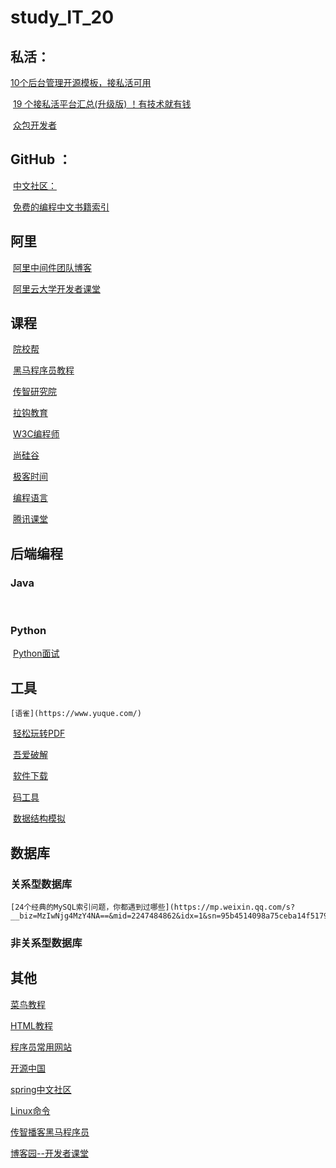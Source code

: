 # study_IT_20

## 私活：

[	10个后台管理开源模板，接私活可用](<https://mp.weixin.qq.com/s?__biz=MzIxMjU5NjEwMA==&mid=2247485775&idx=2&sn=cb18cd394438de83e468e857b86e2a63&chksm=9742eda4a03564b2808fef9f58e46e8e993e135cc3ebdc89b0fe9ce970a99556927f3a0ef9e4&scene=21#wechat_redirect>)

​	[19 个接私活平台汇总(升级版) ！有技术就有钱](<https://mp.weixin.qq.com/s?__biz=MzI3MDQyMjI2NQ==&mid=2247499365&idx=1&sn=586a0dde580ea3796c9127726474de90&chksm=ead3e7f3dda46ee5bc9e742dc7d7c596a98302607bc7fac1d202f184909eb37c7a1a5c1a1a54&scene=126&sessionid=1594787904&key=35cfc3e62c8b75b2960d11e7b4c3d3292aeb4b5f80ecb29b056033874a1fd62c0c168b40924401600a3c640a1706580020a6eee9fea9d3b650e113de57620ea30f523431fe19fd5fd938eef35c5fef89&ascene=1&uin=OTAzMDMxNTA0&devicetype=Windows+10+x64&version=62090529&lang=zh_CN&exportkey=AfP9hkteslIhLeSI5zyn8Jo%3D&pass_ticket=Fk5M8ePeIqUwMbiU0vB8kuA7uGmrQcFfb%2F8ww2EUVcWeD2nQCph9iFG7UM%2FX2qPl>)

​        [众包开发者](https://zb.oschina.net/services/excellent-dev.html)

## GitHub ：

​	[中文社区：](https://www.githubs.cn/)

​        [免费的编程中文书籍索引](https://github.com/justjavac/free-programming-books-zh_CN)

## 阿里

​        [阿里中间件团队博客](http://jm.taobao.org/)

​      [阿里云大学开发者课堂](https://edu.aliyun.com/developer?spm=5176.227096.1211930.12.c52c2604N9Zpc1) 

## 课程

​	[院校帮](http://www.ityxb.com/)

​	[黑马程序员教程](https://book.itheima.net/)

​	[传智研究院](http://czri.itcast.cn/)

​	[拉钩教育](https://edu.lagou.com/)

​	[W3C编程师](https://www.w3cschool.cn/)

​	[尚硅谷](http://www.atguigu.com/)

​	[极客时间](https://time.geekbang.org/?utm_source=pinpaizhuanqu&utm_medium=geektime&utm_campaign=guanwang&utm_term=guanwang&utm_content=0511)

​	[编程语言](https://study.163.com/category/480000003131009)

​	[腾讯课堂](https://ke.qq.com/?low_login_enable=1&low_login_hour=720)

## 后端编程

###    Java

​	

###    Python

​     	[Python面试](https://github.com/taizilongxu/interview_python)

## 工具

 	[语雀](https://www.yuque.com/)

​	[轻松玩转PDF](https://smallpdf.com/cn)

​	[吾爱破解](https://www.52pojie.cn/)

​	[软件下载](http://www.zhanshaoyi.com/rjxz.html)

​	[码工具](https://www.matools.com/)

​	[数据结构模拟](https://www.cs.usfca.edu/~galles/visualization/Algorithms.html)

## 数据库 

###    关系型数据库

   	[24个经典的MySQL索引问题，你都遇到过哪些](https://mp.weixin.qq.com/s?__biz=MzIwNjg4MzY4NA==&mid=2247484862&idx=1&sn=95b4514098a75ceba14f51797d0dc697&chksm=971b9bb5a06c12a3f101857a3160e42979bcd25661100626247097f3c33f607d9826528a2a18&scene=126&sessionid=1589810769&key=7696a76dfdc98da9150e9587d7800c51c20017208971fbb93612db4824a1881c3f4093c3f0417906bec8b1780b4f91f6ac1e860076eb1633b21345fb10d5a3ea1b94fbfc3c50cf2ce103d591eb7bc4d5&ascene=1&uin=OTAzMDMxNTA0&devicetype=Windows+10+x64&version=62090070&lang=zh_CN&exportkey=AfqPsFccIDPclJSb5j%2BL8bA%3D&pass_ticket=GR6mGTc8eO2rjJLFWc2dB98X%2BdMPjKHEDuvzLwfBEt%2FQWiB2XeFgq%2BswXB9%2Fjpwk)

###    非关系型数据库

## 其他

[菜鸟教程](https://www.runoob.com/)

[HTML教程](https://www.w3school.com.cn/html/index.asp)

[程序员常用网站](https://blog.csdn.net/weixin_42119153/article/details/100666013?depth_1-utm_source=distribute.pc_relevant.none-task-blog-OPENSEARCH-6&utm_source=distribute.pc_relevant.none-task-blog-OPENSEARCH-6)

[开源中国](https://www.oschina.net/)

[spring中文社区](https://learnku.com/spring)

[Linux命令](https://man.linuxde.net/)

[传智播客黑马程序员](http://bbs.itheima.com/forum-450-1.html?dl)

[博客园--开发者课堂](https://www.cnblogs.com/)

